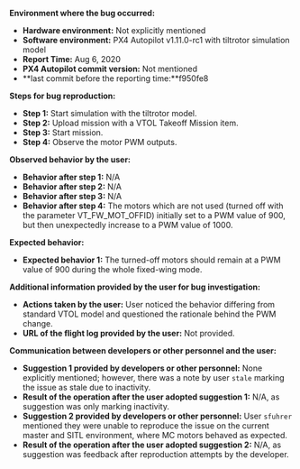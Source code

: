 **Environment where the bug occurred:**

- **Hardware environment:** Not explicitly mentioned
- **Software environment:** PX4 Autopilot v1.11.0-rc1 with tiltrotor simulation model
- **Report Time:** Aug 6, 2020
- **PX4 Autopilot commit version:** Not mentioned
- **last commit before the reporting time:**f950fe8

**Steps for bug reproduction:**

- **Step 1:** Start simulation with the tiltrotor model.
- **Step 2:** Upload mission with a VTOL Takeoff Mission item.
- **Step 3:** Start mission.
- **Step 4:** Observe the motor PWM outputs.

**Observed behavior by the user:**

- **Behavior after step 1:** N/A
- **Behavior after step 2:** N/A
- **Behavior after step 3:** N/A
- **Behavior after step 4:** The motors which are not used (turned off with the parameter VT_FW_MOT_OFFID) initially set to a PWM value of 900, but then unexpectedly increase to a PWM value of 1000.

**Expected behavior:**

- **Expected behavior 1:** The turned-off motors should remain at a PWM value of 900 during the whole fixed-wing mode.

**Additional information provided by the user for bug investigation:**

- **Actions taken by the user:** User noticed the behavior differing from standard VTOL model and questioned the rationale behind the PWM change.
- **URL of the flight log provided by the user:** Not provided.

**Communication between developers or other personnel and the user:**

- **Suggestion 1 provided by developers or other personnel:** None explicitly mentioned; however, there was a note by user `stale` marking the issue as stale due to inactivity.
- **Result of the operation after the user adopted suggestion 1:** N/A, as suggestion was only marking inactivity.
- **Suggestion 2 provided by developers or other personnel:** User `sfuhrer` mentioned they were unable to reproduce the issue on the current master and SITL environment, where MC motors behaved as expected.
- **Result of the operation after the user adopted suggestion 2:** N/A, as suggestion was feedback after reproduction attempts by the developer.
